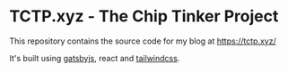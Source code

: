 # TCTP.xyz - The Chip Tinker Project

This repository contains the source code for my blog at https://tctp.xyz/

It's built using [gatsbyjs](https://www.gatsbyjs.com/), react and [tailwindcss](https://tailwindcss.com/).
